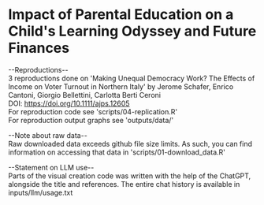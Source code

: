 # Impact of Parental Education on a Child's Learning Odyssey and Future Finances


--Reproductions--  
3 reproductions done on 'Making Unequal Democracy Work? The Effects of Income on Voter Turnout in Northern Italy' by Jerome Schafer, Enrico Cantoni, Giorgio Bellettini, Carlotta Berti Ceroni  
DOI: https://doi.org/10.1111/ajps.12605  
For reproduction code see 'scripts/04-replication.R'  
For reproduction output graphs see 'outputs/data/'

--Note about raw data--  
Raw downloaded data exceeds github file size limits. As such, you can find information on accessing that data in 'scripts/01-download_data.R'

--Statement on LLM use--  
Parts of the visual creation code was written with the help of the ChatGPT, alongside the title and references. The entire chat history is available in inputs/llm/usage.txt
